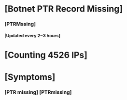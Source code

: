 # [Botnet PTR Record Missing]
### [PTRMssing]
#### [Updated every 2~3 hours]

# [Counting 4526 IPs]

# [Symptoms] 
###   [PTR missing] [PTRmissing]
